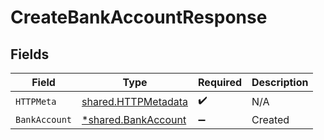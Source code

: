 # CreateBankAccountResponse


## Fields

| Field                                                             | Type                                                              | Required                                                          | Description                                                       |
| ----------------------------------------------------------------- | ----------------------------------------------------------------- | ----------------------------------------------------------------- | ----------------------------------------------------------------- |
| `HTTPMeta`                                                        | [shared.HTTPMetadata](../../../pkg/models/shared/httpmetadata.md) | :heavy_check_mark:                                                | N/A                                                               |
| `BankAccount`                                                     | [*shared.BankAccount](../../../pkg/models/shared/bankaccount.md)  | :heavy_minus_sign:                                                | Created                                                           |
